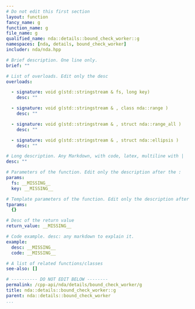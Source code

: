 ```yaml
---
# Do not edit this first section
layout: function
fancy_name: g
function_name: g
file_name: g
qualified_name: nda::details::bound_check_worker::g
namespaces: [nda, details, bound_check_worker]
includer: nda/nda.hpp

# Brief description. One line only.
brief: ""

# List of overloads. Edit only the desc
overloads:

  - signature: void g(std::stringstream & fs, long key)
    desc: ""

  - signature: void g(std::stringstream & , class nda::range )
    desc: ""

  - signature: void g(std::stringstream & , struct nda::range_all )
    desc: ""

  - signature: void g(std::stringstream & , struct nda::ellipsis )
    desc: ""

# Long description. Any Markdown, with code, latex, multiline with |
desc: ""

# Parameters of the function. Edit only the description after the :
params:
  fs: __MISSING__
  key: __MISSING__

# Template parameters of the function. Edit only the description after the :
tparams:
  {}

# Desc of the return value
return_value: __MISSING__

# Code example. desc: any markdown to explain it.
example:
  desc: __MISSING__
  code: __MISSING__

# A list of related functions/classes
see-also: []

# ---------- DO NOT EDIT BELOW --------
permalink: /cpp-api/nda/details/bound_check_worker/g
title: nda::details::bound_check_worker::g
parent: nda::details::bound_check_worker
...
```



